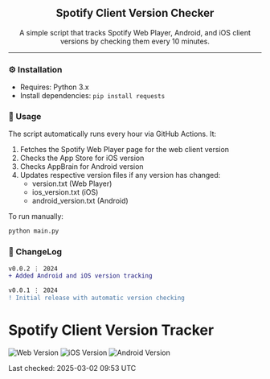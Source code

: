 <div align="center">
  <h2 align="center">Spotify Client Version Checker</h2>
  <p align="center">
    A simple script that tracks Spotify Web Player, Android, and iOS client versions by checking them every 10 minutes.
  </p>
</div>

---

### ⚙️ Installation

- Requires: Python 3.x
- Install dependencies: `pip install requests`

### 📝 Usage

The script automatically runs every hour via GitHub Actions. It:

1. Fetches the Spotify Web Player page for the web client version
2. Checks the App Store for iOS version
3. Checks AppBrain for Android version
4. Updates respective version files if any version has changed:
   - version.txt (Web Player)
   - ios_version.txt (iOS)
   - android_version.txt (Android)

To run manually:

```bash
python main.py
```

### 📜 ChangeLog

```diff
v0.0.2 ⋮ 2024
+ Added Android and iOS version tracking

v0.0.1 ⋮ 2024
! Initial release with automatic version checking
```

# Spotify Client Version Tracker

![Web Version](https://img.shields.io/badge/Spotify%20Web-1.2.59.280.g4188928c-brightgreen)
![iOS Version](https://img.shields.io/badge/Spotify%20iOS-9.0.20-blue)
![Android Version](https://img.shields.io/badge/Spotify%20Android-9.0.22.543-orange)

Last checked: 2025-03-02 09:53 UTC
